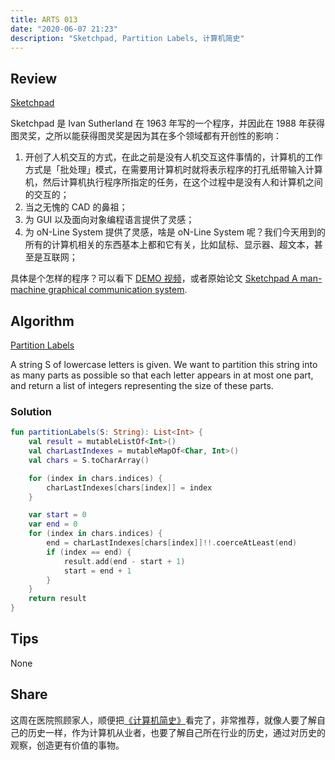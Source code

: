 ```yaml
---
title: ARTS 013
date: "2020-06-07 21:23"
description: "Sketchpad, Partition Labels, 计算机简史"
---
```

## Review
[Sketchpad](https://en.wikipedia.org/wiki/Sketchpad)

Sketchpad 是 Ivan Sutherland 在 1963 年写的一个程序，并因此在 1988 年获得图灵奖，之所以能获得图灵奖是因为其在多个领域都有开创性的影响：
1. 开创了人机交互的方式，在此之前是没有人机交互这件事情的，计算机的工作方式是「批处理」模式，在需要用计算机时就将表示程序的打孔纸带输入计算机，然后计算机执行程序所指定的任务，在这个过程中是没有人和计算机之间的交互的；
2. 当之无愧的 CAD 的鼻祖；
3. 为 GUI 以及面向对象编程语言提供了灵感；
4. 为 oN-Line System 提供了灵感，啥是 oN-Line System 呢？我们今天用到的所有的计算机相关的东西基本上都和它有关，比如鼠标、显示器、超文本，甚至是互联网；

具体是个怎样的程序？可以看下 [DEMO 视频](https://www.youtube.com/watch?v=zFWBQKrvz24)，或者原始论文 [Sketchpad A man-machine graphical communication system](https://www.cl.cam.ac.uk/techreports/UCAM-CL-TR-574.pdf).

## Algorithm
[Partition Labels](https://leetcode.com/problems/partition-labels/)

A string S of lowercase letters is given. We want to partition this string into as many parts as possible so that each letter appears in at most one part, and return a list of integers representing the size of these parts.

### Solution
```kotlin
fun partitionLabels(S: String): List<Int> {
    val result = mutableListOf<Int>()
    val charLastIndexes = mutableMapOf<Char, Int>()
    val chars = S.toCharArray()

    for (index in chars.indices) {
        charLastIndexes[chars[index]] = index
    }

    var start = 0
    var end = 0
    for (index in chars.indices) {
        end = charLastIndexes[chars[index]]!!.coerceAtLeast(end)
        if (index == end) {
            result.add(end - start + 1)
            start = end + 1
        }
    }
    return result
}
```
## Tips
None

## Share
这周在医院照顾家人，顺便把[《计算机简史》](https://book.douban.com/subject/35043034/)看完了，非常推荐，就像人要了解自己的历史一样，作为计算机从业者，也要了解自己所在行业的历史，通过对历史的观察，创造更有价值的事物。